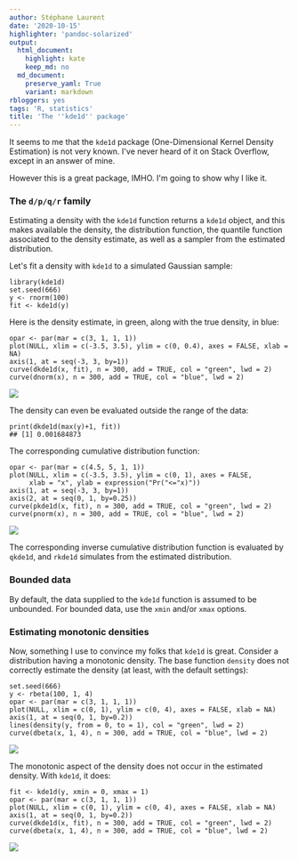 ```yaml
---
author: Stéphane Laurent
date: '2020-10-15'
highlighter: 'pandoc-solarized'
output:
  html_document:
    highlight: kate
    keep_md: no
  md_document:
    preserve_yaml: True
    variant: markdown
rbloggers: yes
tags: 'R, statistics'
title: 'The ''kde1d'' package'
---
```


It seems to me that the `kde1d` package (One-Dimensional Kernel Density
Estimation) is not very known. I've never heard of it on Stack Overflow,
except in an answer of mine.

However this is a great package, IMHO. I'm going to show why I like it.

### The `d/p/q/r` family

Estimating a density with the `kde1d` function returns a `kde1d` object,
and this makes available the density, the distribution function, the
quantile function associated to the density estimate, as well as a
sampler from the estimated distribution.

Let's fit a density with `kde1d` to a simulated Gaussian sample:

``` {.r}
library(kde1d)
set.seed(666)
y <- rnorm(100)
fit <- kde1d(y)
```

Here is the density estimate, in green, along with the true density, in
blue:

``` {.r}
opar <- par(mar = c(3, 1, 1, 1))
plot(NULL, xlim = c(-3.5, 3.5), ylim = c(0, 0.4), axes = FALSE, xlab = NA)
axis(1, at = seq(-3, 3, by=1))
curve(dkde1d(x, fit), n = 300, add = TRUE, col = "green", lwd = 2)
curve(dnorm(x), n = 300, add = TRUE, col = "blue", lwd = 2)
```

![](./figures/kde1d-unnamed-chunk-2-1.png)

The density can even be evaluated outside the range of the data:

``` {.r}
print(dkde1d(max(y)+1, fit))
## [1] 0.001684873
```

The corresponding cumulative distribution function:

``` {.r}
opar <- par(mar = c(4.5, 5, 1, 1))
plot(NULL, xlim = c(-3.5, 3.5), ylim = c(0, 1), axes = FALSE, 
     xlab = "x", ylab = expression("Pr("<="x)"))
axis(1, at = seq(-3, 3, by=1))
axis(2, at = seq(0, 1, by=0.25))
curve(pkde1d(x, fit), n = 300, add = TRUE, col = "green", lwd = 2)
curve(pnorm(x), n = 300, add = TRUE, col = "blue", lwd = 2)
```

![](./figures/kde1d-unnamed-chunk-4-1.png)

The corresponding inverse cumulative distribution function is evaluated
by `qkde1d`, and `rkde1d` simulates from the estimated distribution.

### Bounded data

By default, the data supplied to the `kde1d` function is assumed to be
unbounded. For bounded data, use the `xmin` and/or `xmax` options.

### Estimating monotonic densities

Now, something I use to convince my folks that `kde1d` is great.
Consider a distribution having a monotonic density. The base function
`density` does not correctly estimate the density (at least, with the
default settings):

``` {.r}
set.seed(666)
y <- rbeta(100, 1, 4)
opar <- par(mar = c(3, 1, 1, 1))
plot(NULL, xlim = c(0, 1), ylim = c(0, 4), axes = FALSE, xlab = NA)
axis(1, at = seq(0, 1, by=0.2))
lines(density(y, from = 0, to = 1), col = "green", lwd = 2)
curve(dbeta(x, 1, 4), n = 300, add = TRUE, col = "blue", lwd = 2)
```

![](./figures/kde1d-unnamed-chunk-5-1.png)

The monotonic aspect of the density does not occur in the estimated
density. With `kde1d`, it does:

``` {.r}
fit <- kde1d(y, xmin = 0, xmax = 1)
opar <- par(mar = c(3, 1, 1, 1))
plot(NULL, xlim = c(0, 1), ylim = c(0, 4), axes = FALSE, xlab = NA)
axis(1, at = seq(0, 1, by=0.2))
curve(dkde1d(x, fit), n = 300, add = TRUE, col = "green", lwd = 2)
curve(dbeta(x, 1, 4), n = 300, add = TRUE, col = "blue", lwd = 2)
```

![](./figures/kde1d-unnamed-chunk-6-1.png)
